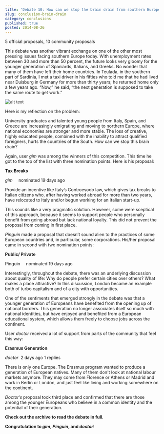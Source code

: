 ```yaml
---
title: 'Debate 10: How can we stop the brain drain from southern Europe?'
slug: conclusion-brain-drain
category: conclusions
published: true
posted: 2014-08-26
---
```


5 official proposals, 10 community proposals

This debate was another vibrant exchange on one of the other most pressing issues facing southern Europe today. With unemployment rates between 30 and more than 50 percent, the future looks very gloomy for the younger generation of Spaniards, Italians, and Greeks. No wonder that many of them have left their home countries. In Teulada, in the southern part of Sardinia, I met a taxi driver in his fifties who told me that he had lived near Duisburg in Germany for more than thirty years; he returned home only a few years ago. “Now,” he said, “the next generation is supposed to take the same route to get work.”

![alt text](https://s3-eu-west-1.amazonaws.com/lavapolis.bucket/lavapolis_media/Friday_DB12_engl.png)

Here is my reflection on the problem:

University graduates and talented young people from Italy, Spain, and Greece are increasingly emigrating and moving to northern Europe, where national economies are stronger and more stable. The loss of creative, highly educated people, combined with the inability to attract qualified foreigners, hurts the countries of the South. How can we stop this brain drain?

Again, user _gim_ was among the winners of this competition. This time he got to the top of the list with three nomination points. Here is his proposal:

**Tax Breaks**

_gim_     nominated 19 days ago

Provide an incentive like Italy’s Controesodo law, which gives tax breaks to Italian citizens who, after having worked abroad for more than two years, have relocated to Italy and/or begun working for an Italian start-up.

This sounds like a very pragmatic solution. However, some were sceptical of this approach, because it seems to support people who personally benefit from going abroad but lack national loyalty. This did not prevent the proposal from coming in first place.

_Pinguin_ made a proposal that doesn’t sound alien to the practices of some European countries and, in particular, some corporations. His/her proposal came in second with two nomination points:

**Public/ Private**

Pinguin     nominated 19 days ago

Interestingly, throughout the debate, there was an underlying discussion about quality of life: Why do people prefer certain cities over others? What makes a place attractive? In this discussion, London became an example both of turbo capitalism and of a city with opportunities.

One of the sentiments that emerged strongly in the debate was that a younger generation of Europeans have benefited from the opening up of national borders. This generation no longer associates itself so much with national identities, but have enjoyed and benefited from a European educational system, which allows them freely to choose jobs across the continent.

User _doctor_ received a lot of support from parts of the community that feel this way:

**Erasmus Generation**

_doctor_    2 days ago 1 replies

There is only one Europe. The Erasmus program wanted to produce a generation of European natives. Many of them don't look at national labour markets anymore. They may come from Florence or Athens or Madrid and work in Berlin or London, and just feel like living and working somewhere on the continent.

_Doctor’s_ proposal took third place and confirmed that there are those among the younger Europeans who believe in a common identity and the potential of their generation.

**Check out the archive to read the debate in full.**

**Congratulation to _gim_, _Pinguin_, and _doctor_!**





